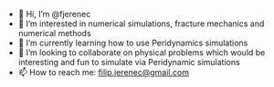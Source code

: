 - 👋 Hi, I’m @fjerenec
- 👀 I’m interested in numerical simulations, fracture mechanics and numerical methods
- 🌱 I’m currently learning how to use Peridynamics simulations
- 💞️ I’m looking to collaborate on physical problems which would be interesting and fun to simulate via Peridynamic simulations
- 📫 How to reach me: filip.jerenec@gmail.com

<!---
fjerenec/fjerenec is a ✨ special ✨ repository because its `README.md` (this file) appears on your GitHub profile.
You can click the Preview link to take a look at your changes.
--->
